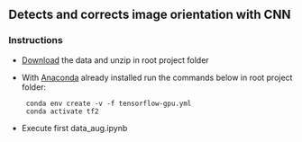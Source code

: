 ## Detects and corrects image orientation with CNN

### Instructions
 - [Download](https://drive.google.com/file/d/1Wrx1VplftTRL-ODskxSQDgBZ9l78leUU/view?usp=sharing) the data and unzip in root project folder 

 - With [Anaconda]([https://docs.anaconda.com/anaconda/install/](https://docs.anaconda.com/anaconda/install/)) already installed run the commands below in root project folder:

		conda env create -v -f tensorflow-gpu.yml
		conda activate tf2

 - Execute first data_aug.ipynb